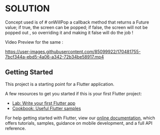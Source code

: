 # SOLUTION

Concept used is of # onWillPop
a callback method that returns a Future value; if true, the screen can be popped; if false, the screen will not be popped out , so overriding it and making it false will do the job !

Video Preview for the same : 



https://user-images.githubusercontent.com/85099922/170481755-7bcf344a-ebd5-4a06-a342-72b34be58917.mp4


## Getting Started

This project is a starting point for a Flutter application.

A few resources to get you started if this is your first Flutter project:

- [Lab: Write your first Flutter app](https://flutter.dev/docs/get-started/codelab)
- [Cookbook: Useful Flutter samples](https://flutter.dev/docs/cookbook)

For help getting started with Flutter, view our
[online documentation](https://flutter.dev/docs), which offers tutorials,
samples, guidance on mobile development, and a full API reference.
